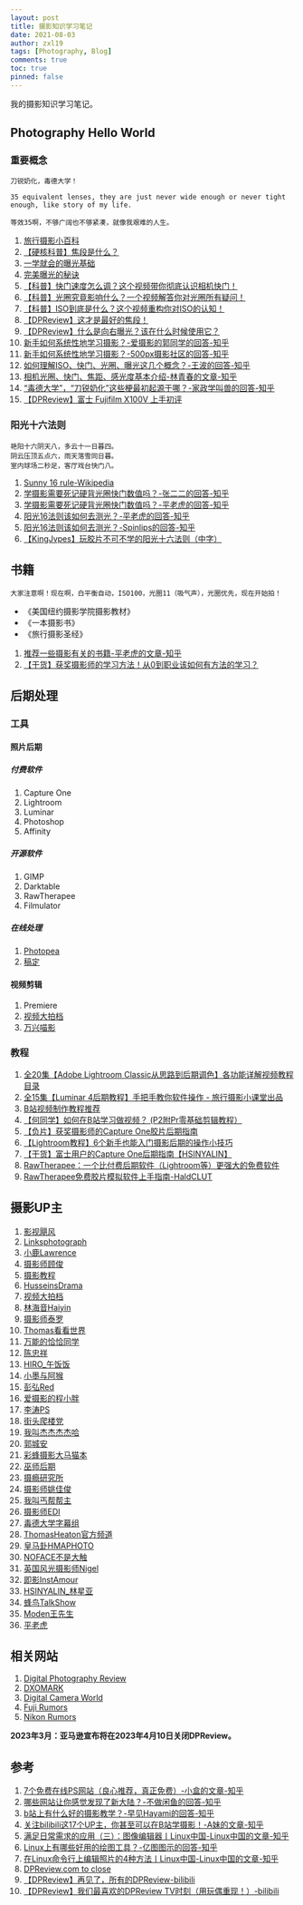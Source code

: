 ```yaml
---
layout: post
title: 摄影知识学习笔记
date: 2021-08-03
author: zxl19
tags: [Photography, Blog]
comments: true
toc: true
pinned: false
---
```


我的摄影知识学习笔记。

<!-- more -->

## Photography Hello World

### 重要概念

```text
刀锐奶化，毒德大学！
```

```text
35 equivalent lenses, they are just never wide enough or never tight enough, like story of my life.

等效35啊，不够广阔也不够紧凑，就像我艰难的人生。
```

1. [旅行摄影小百科](https://space.bilibili.com/84480709/channel/seriesdetail?sid=247659)
2. [【硬核科普】焦段是什么？](https://www.bilibili.com/video/BV1nK41157no)
3. [一学就会的曝光基础](https://www.bilibili.com/video/BV1oW411W7yr)
4. [完美曝光的秘诀](https://www.bilibili.com/video/BV11x41157WX)
5. [【科普】快门速度怎么调？这个视频带你彻底认识相机快门！](https://www.bilibili.com/video/BV13Y411f7Wv)
6. [【科普】光圈究竟影响什么？一个视频解答你对光圈所有疑问！](https://www.bilibili.com/video/BV18v4y167Eb)
7. [【科普】ISO到底是什么？这个视频重构你对ISO的认知！](https://www.bilibili.com/video/BV1n24y1s7wM)
8. [【DPReview】这才是最好的焦段！](https://www.bilibili.com/video/BV1Gg4y1G7uV)
9. [【DPReview】什么是向右曝光？该在什么时候使用它？](https://www.bilibili.com/video/BV1Gk4y1q7MF)
10. [新手如何系统性地学习摄影？-爱摄影的郭同学的回答-知乎](https://www.zhihu.com/question/36095338/answer/968639013)
11. [新手如何系统性地学习摄影？-500px摄影社区的回答-知乎](https://www.zhihu.com/question/36095338/answer/2051012517)
12. [如何理解ISO、快门、光圈、曝光这几个概念？-王波的回答-知乎](https://www.zhihu.com/question/21427664/answer/40346193)
13. [相机光圈、快门、焦距、感光度基本介绍-林青春的文章-知乎](https://zhuanlan.zhihu.com/p/152172663)
14. [“毒德大学”，“刀锐奶化”这些梗最初起源于哪？-家政学叫兽的回答-知乎](https://www.zhihu.com/question/412237760/answer/1386682793)
15. [【DPReview】富士 Fujifilm X100V 上手初评](https://www.bilibili.com/video/BV1p741137BZ)

### 阳光十六法则

```text
艳阳十六阴天八，多云十一日暮四。
阴云压顶五点六，雨天落雪同日暮。
室内球场二秒足，客厅戏台快门八。
```

1. [Sunny 16 rule-Wikipedia](https://en.wikipedia.org/wiki/Sunny_16_rule)
2. [学摄影需要死记硬背光圈快门数值吗？-张二二的回答-知乎](https://www.zhihu.com/question/424109671/answer/1517706641)
3. [学摄影需要死记硬背光圈快门数值吗？-平老虎的回答-知乎](https://www.zhihu.com/question/424109671/answer/1517337655)
4. [阳光16法则该如何去测光？-平老虎的回答-知乎](https://www.zhihu.com/question/38169738/answer/917901861)
5. [阳光16法则该如何去测光？-Spinlips的回答-知乎](https://www.zhihu.com/question/38169738/answer/75286013)
6. [【KingJvpes】玩胶片不可不学的阳光十六法则（中字）](https://www.bilibili.com/video/BV13j411f7gs)

## 书籍

```text
大家注意啊！现在啊，白平衡自动，ISO100，光圈11（吸气声），光圈优先，现在开始拍！
```

- 《美国纽约摄影学院摄影教材》
- 《一本摄影书》
- 《旅行摄影圣经》

1. [推荐一些摄影有关的书籍-平老虎的文章-知乎](https://zhuanlan.zhihu.com/p/44462745)
2. [【干货】获奖摄影师的学习方法！从0到职业该如何有方法的学习？](https://www.bilibili.com/video/BV14K411K7df)

## 后期处理

### 工具

#### 照片后期

##### 付费软件

1. Capture One
2. Lightroom
3. Luminar
4. Photoshop
5. Affinity

##### 开源软件

1. GIMP
2. Darktable
3. RawTherapee
4. Filmulator

##### 在线处理

1. [Photopea](https://www.photopea.com/)
2. [稿定](https://ps.gaoding.com/#/)

#### 视频剪辑

1. Premiere
2. [视频大拍档](https://spdpd.net/)
3. [万兴喵影](https://www.wondershare.cn/products-solutions/video-creativity/video.html)

### 教程

1. [全20集【Adobe Lightroom Classic从思路到后期调色】各功能详解视频教程目录](https://www.bilibili.com/read/cv13519248)
2. [全15集【Luminar 4后期教程】手把手教你软件操作 - 旅行摄影小课堂出品](https://www.bilibili.com/read/cv13519185)
3. [B站视频制作教程推荐](https://www.bilibili.com/read/cv960192)
4. [【何同学】如何在B站学习做视频？ (P2附Pr零基础剪辑教程）](https://www.bilibili.com/video/BV1EW411R77n)
5. [【负片】获奖摄影师的Capture One胶片后期指南](https://www.bilibili.com/video/BV1e64y1X72U)
6. [【Lightroom教程】6个新手也能入门摄影后期的操作小技巧](https://www.bilibili.com/video/BV1M64y147n3)
7. [【干货】富士用户的Capture One后期指南【HSINYALIN】](https://www.bilibili.com/video/BV1b64y1i7sy)
8. [RawTherapee：一个比付费后期软件（Lightroom等）更强大的免费软件](https://www.bilibili.com/video/BV1JK4y1v7CM)
9. [RawTherapee免费胶片模拟软件上手指南-HaldCLUT](https://www.bilibili.com/video/BV17p4y1s7o6)

## 摄影UP主

1. [影视飓风](https://space.bilibili.com/946974)
2. [Linksphotograph](https://space.bilibili.com/3816626)
3. [小鹿Lawrence](https://space.bilibili.com/37029661)
4. [摄影师顾俊](https://space.bilibili.com/294081438)
5. [摄影教程](https://space.bilibili.com/86295604)
6. [HusseinsDrama](https://space.bilibili.com/45478017)
7. [视频大拍档](https://space.bilibili.com/110974)
8. [林海音Haiyin](https://space.bilibili.com/351739137)
9. [摄影师泰罗](https://space.bilibili.com/110683415)
10. [Thomas看看世界](https://space.bilibili.com/277329684)
11. [万能的恰恰同学](https://space.bilibili.com/318355178)
12. [陈忠祥](https://space.bilibili.com/238171819)
13. [HIRO_午饭饭](https://space.bilibili.com/430726)
14. [小墨与阿猴](https://space.bilibili.com/25706078)
15. [彭弘Red](https://space.bilibili.com/55801838)
16. [爱摄影的程小胖](https://space.bilibili.com/570820)
17. [李涛PS](https://space.bilibili.com/85651824)
18. [街头爬楼党](https://space.bilibili.com/265720095)
19. [我叫杰杰杰杰哈](https://space.bilibili.com/274697987)
20. [郭城安](https://space.bilibili.com/23686287)
21. [彩蜂摄影大马猫本](https://space.bilibili.com/44230905)
22. [巫师后期](https://space.bilibili.com/105686205)
23. [摄瘾研究所](https://space.bilibili.com/245627923)
24. [摄影师姚佳俊](https://space.bilibili.com/386460499)
25. [我叫丐帮帮主](https://space.bilibili.com/300681641)
26. [摄影师EDI](https://space.bilibili.com/84480709)
27. [毒德大学字幕组](https://space.bilibili.com/8990248)
28. [ThomasHeaton官方频道](https://space.bilibili.com/1006125507)
29. [皇马卦HMAPHOTO](https://space.bilibili.com/16198806)
30. [NOFACE不是大触](https://space.bilibili.com/4012943)
31. [英国风光摄影师Nigel](https://space.bilibili.com/1549051576)
32. [即影InstAmour](https://space.bilibili.com/14118905)
33. [HSINYALIN_林星亚](https://space.bilibili.com/7695611)
34. [蜂鸟TalkShow](https://space.bilibili.com/1343434879)
35. [Moden王先生](https://space.bilibili.com/700673344)
36. [平老虎](https://space.bilibili.com/56744081)

## 相关网站

1. [Digital Photography Review](https://www.dpreview.com)
2. [DXOMARK](https://www.dxomark.com)
3. [Digital Camera World](https://www.digitalcameraworld.com)
4. [Fuji Rumors](https://www.fujirumors.com)
5. [Nikon Rumors](https://nikonrumors.com)

**2023年3月：亚马逊宣布将在2023年4月10日关闭DPReview。**

## 参考

1. [7个免费在线PS网站（良心推荐，真正免费）-小盒的文章-知乎](https://zhuanlan.zhihu.com/p/93513748)
2. [哪些网站让你感觉发现了新大陆？-不做闲鱼的回答-知乎](https://www.zhihu.com/question/293309623/answer/1675816377)
3. [b站上有什么好的摄影教学？-早见Hayami的回答-知乎](https://www.zhihu.com/question/312241261/answer/1066491001)
4. [关注bilibili这17个UP主，你甚至可以在B站学摄影！-A妹的文章-知乎](https://zhuanlan.zhihu.com/p/112964588)
5. [满足日常需求的应用（三）：图像编辑器丨Linux中国-Linux中国的文章-知乎](https://zhuanlan.zhihu.com/p/407938013)
6. [Linux上有哪些好用的绘图工具？-亿图图示的回答-知乎](https://www.zhihu.com/question/445559611/answer/1759893444)
7. [在Linux命令行上编辑照片的4种方法丨Linux中国-Linux中国的文章-知乎](https://zhuanlan.zhihu.com/p/430719348)
8. [DPReview.com to close](https://www.dpreview.com/news/5901145460/dpreview-com-to-close)
9. [【DPReview】再见了，所有的DPReview-bilibili](https://www.bilibili.com/video/BV1ZM411N7EP)
10. [【DPReview】我们最喜欢的DPReview TV时刻（用玩偶重现！）-bilibili](https://www.bilibili.com/video/BV1Ks4y1P7JA)
